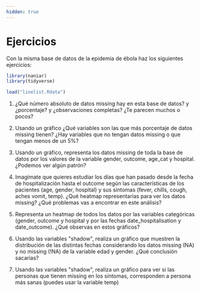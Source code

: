 ```yaml
---
hidden: true
---
```


# Ejercicios

Con la misma base de datos de la epidemia de ébola haz los siguientes ejercicios:

```r
library(naniar)
library(tidyverse)
load("linelist.Rdata")
```

1. ¿Qué número absoluto de datos missing hay en esta base de datos? y ¿porcentaje? y ¿observaciones completas? ¿Te parecen muchos o pocos?
2. Usando un gráfico ¿Qué variables son las que más porcentaje de datos missing tienen? ¿Hay variables que no tengan datos missing o que tengan menos de un 5%?
3. Usando un gráfico, representa los datos missing de toda la base de datos por los valores de la variable gender, outcome, age\_cat y hospital. ¿Podemos ver algún patrón?
4. Imagímate que quieres estudiar los días que han pasado desde la fecha de hospitalización hasta el outcome según las características de los pacientes (age, gender, hospital) y sus síntomas (fever, chills, cough, aches vomit, temp). ¿Qué heatmap representarías para ver los datos missing? ¿Qué problemas vas a encontrar en este análisis?&#x20;
5. Representa un heatmap de todos los datos por las variables categóricas (gender, outcome y hospital y por las fechas date\_hospitalisation y date\_outcome). ¿Qué observas en estos gráficos?
6. Usando las variables "shadow", realiza un gráfico que muestren la distribución de las distintas fechas considerando los datos missing (NA) y no missing (!NA) de la variable edad y gender. ¿Qué conclusión sacarías?      &#x20;
7. Usando las variables "shadow", realiza un gráfico para ver si las personas que tienen missing en los síntomas, corresponden a persona más sanas (puedes usar la variable temp)

